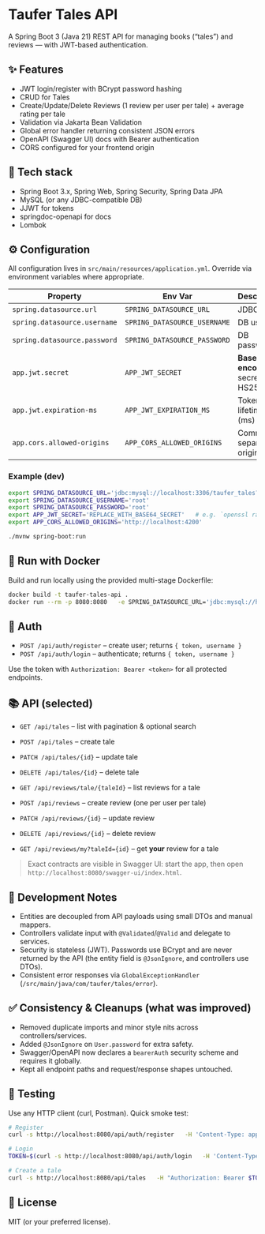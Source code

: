 # Taufer Tales API

A Spring Boot 3 (Java 21) REST API for managing books (“tales”) and reviews — with JWT-based authentication.

## ✨ Features

- JWT login/register with BCrypt password hashing
- CRUD for Tales
- Create/Update/Delete Reviews (1 review per user per tale) + average rating per tale
- Validation via Jakarta Bean Validation
- Global error handler returning consistent JSON errors
- OpenAPI (Swagger UI) docs with Bearer authentication
- CORS configured for your frontend origin

## 🧱 Tech stack

- Spring Boot 3.x, Spring Web, Spring Security, Spring Data JPA
- MySQL (or any JDBC-compatible DB)
- JJWT for tokens
- springdoc-openapi for docs
- Lombok

## ⚙️ Configuration

All configuration lives in `src/main/resources/application.yml`. Override via environment variables where appropriate.

| Property | Env Var | Description |
|---|---|---|
| `spring.datasource.url` | `SPRING_DATASOURCE_URL` | JDBC URL |
| `spring.datasource.username` | `SPRING_DATASOURCE_USERNAME` | DB user |
| `spring.datasource.password` | `SPRING_DATASOURCE_PASSWORD` | DB password |
| `app.jwt.secret` | `APP_JWT_SECRET` | **Base64-encoded** secret for HS256 |
| `app.jwt.expiration-ms` | `APP_JWT_EXPIRATION_MS` | Token lifetime (ms) |
| `app.cors.allowed-origins` | `APP_CORS_ALLOWED_ORIGINS` | Comma-separated origins |

### Example (dev)

```bash
export SPRING_DATASOURCE_URL='jdbc:mysql://localhost:3306/taufer_tales?createDatabaseIfNotExist=true&useSSL=false&serverTimezone=UTC'
export SPRING_DATASOURCE_USERNAME='root'
export SPRING_DATASOURCE_PASSWORD='root'
export APP_JWT_SECRET='REPLACE_WITH_BASE64_SECRET'   # e.g. `openssl rand -base64 32`
export APP_CORS_ALLOWED_ORIGINS='http://localhost:4200'

./mvnw spring-boot:run
```

## 🚀 Run with Docker

Build and run locally using the provided multi-stage Dockerfile:

```bash
docker build -t taufer-tales-api .
docker run --rm -p 8080:8080   -e SPRING_DATASOURCE_URL='jdbc:mysql://host.docker.internal:3306/taufer_tales?createDatabaseIfNotExist=true&useSSL=false&serverTimezone=UTC'   -e SPRING_DATASOURCE_USERNAME=root   -e SPRING_DATASOURCE_PASSWORD=root   -e APP_JWT_SECRET='REPLACE_WITH_BASE64_SECRET'   -e APP_CORS_ALLOWED_ORIGINS='http://localhost:4200'   taufer-tales-api
```

## 🔐 Auth

- `POST /api/auth/register` – create user; returns `{ token, username }`
- `POST /api/auth/login` – authenticate; returns `{ token, username }`

Use the token with `Authorization: Bearer <token>` for all protected endpoints.

## 📚 API (selected)

- `GET /api/tales` – list with pagination & optional search
- `POST /api/tales` – create tale
- `PATCH /api/tales/{id}` – update tale
- `DELETE /api/tales/{id}` – delete tale

- `GET /api/reviews/tale/{taleId}` – list reviews for a tale
- `POST /api/reviews` – create review (one per user per tale)
- `PATCH /api/reviews/{id}` – update review
- `DELETE /api/reviews/{id}` – delete review
- `GET /api/reviews/my?taleId={id}` – get **your** review for a tale

> Exact contracts are visible in Swagger UI: start the app, then open `http://localhost:8080/swagger-ui/index.html`.

## 🧰 Development Notes

- Entities are decoupled from API payloads using small DTOs and manual mappers.
- Controllers validate input with `@Validated`/`@Valid` and delegate to services.
- Security is stateless (JWT). Passwords use BCrypt and are never returned by the API (the entity field is `@JsonIgnore`, and controllers use DTOs).
- Consistent error responses via `GlobalExceptionHandler` (`/src/main/java/com/taufer/tales/error`).

## ✅ Consistency & Cleanups (what was improved)

- Removed duplicate imports and minor style nits across controllers/services.
- Added `@JsonIgnore` on `User.password` for extra safety.
- Swagger/OpenAPI now declares a `bearerAuth` security scheme and requires it globally.
- Kept all endpoint paths and request/response shapes untouched.

## 🧪 Testing

Use any HTTP client (curl, Postman). Quick smoke test:

```bash
# Register
curl -s http://localhost:8080/api/auth/register   -H 'Content-Type: application/json'   -d '{"username":"alice","password":"changeit123"}' | jq .

# Login
TOKEN=$(curl -s http://localhost:8080/api/auth/login   -H 'Content-Type: application/json'   -d '{"username":"alice","password":"changeit123"}' | jq -r .token)

# Create a tale
curl -s http://localhost:8080/api/tales   -H "Authorization: Bearer $TOKEN" -H 'Content-Type: application/json'   -d '{"title":"Dune","author":"Frank Herbert"}' | jq .
```

## 📄 License

MIT (or your preferred license).

